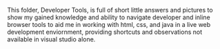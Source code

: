 This folder, Developer Tools, is full of short little answers and pictures to show my gained knowledge
and ability to navigate developer and inline browser tools to aid me in working with html,
css, and java in a live web development enviornment, providing shortcuts and observations 
not available in visual studio alone.